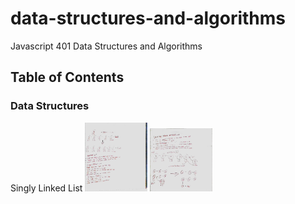# data-structures-and-algorithms
Javascript 401 Data Structures and Algorithms

## Table of Contents

### Data Structures
Singly Linked List
<img src="./assets/images/code-challenge-6.2.jpg" width="100">
<img src="./assets/images/code-challenge-6.jpg" width="100">
